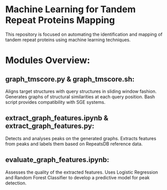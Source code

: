 # Machine Learning for Tandem Repeat Proteins Mapping
This repository is focused on automating the identification and mapping of tandem repeat proteins using machine learning techniques.

# Modules Overview:

## graph_tmscore.py & graph_tmscore.sh:
Aligns target structures with query structures in sliding window fashion.
Generates graphs of structural similarities at each query position.
Bash script provides compatibility with SGE systems.

## extract_graph_features.ipynb & extract_graph_features.py:
Detects and analyses peaks on the generated graphs.
Extracts features from peaks and labels them based on RepeatsDB reference data.

## evaluate_graph_features.ipynb:
Assesses the quality of the extracted features.
Uses Logistic Regression and Random Forest Classifier to develop a predictive model for peak detection.
